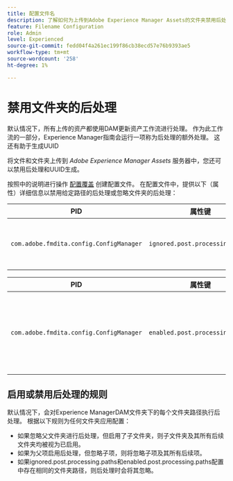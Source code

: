 ```yaml
---
title: 配置文件名
description: 了解如何为上传到Adobe Experience Manager Assets的文件夹禁用后处理
feature: Filename Configuration
role: Admin
level: Experienced
source-git-commit: fedd04f4a261ec199f86cb38ecd57e76b9393ae5
workflow-type: tm+mt
source-wordcount: '258'
ht-degree: 1%

---
```



# 禁用文件夹的后处理

默认情况下，所有上传的资产都使用DAM更新资产工作流进行处理。 作为此工作流的一部分，Experience Manager指南会运行一项称为后处理的额外处理。 这还有助于生成UUID

将文件和文件夹上传到 *Adobe Experience Manager Assets* 服务器中，您还可以禁用后处理和UUID生成。


按照中的说明进行操作 [配置覆盖](download-install-additional-config-override.md#) 创建配置文件。 在配置文件中，提供以下（属性）详细信息以禁用给定路径的后处理或忽略文件夹的后处理：

| PID | 属性键 | 属性值 |
|---|------------|--------------|
| `com.adobe.fmdita.config.ConfigManager` | `ignored.post.processing.paths` | 用于设置任何标准NODE_patches(多值OPTIONS)的字符串值，带有省略路径的字符串 `/` 在末尾) <br> **默认值**： `/content/dam/projects/translation_output` |


| PID | 属性键 | 属性值 |
|---|------------|--------------|
| `com.adobe.fmdita.config.ConfigManager` | `enabled.post.processing.paths` | 用于设置任何标准NODE_patches(多值OPTIONS)的字符串值，带有省略路径的字符串 `/` 在末尾) <br> **默认值**： `/content/dam` |


## 启用或禁用后处理的规则

默认情况下，会对Experience ManagerDAM文件夹下的每个文件夹路径执行后处理。 根据以下规则为任何文件夹应用配置：

* 如果忽略父文件夹进行后处理，但启用了子文件夹，则子文件夹及其所有后续文件夹均被视为已启用。
* 如果为父项启用后处理，但忽略子项，则将忽略子项及其所有后续项。
* 如果ignored.post.processing.paths和enabled.post.processing.paths配置中存在相同的文件夹路径，则后处理时会将其忽略。
